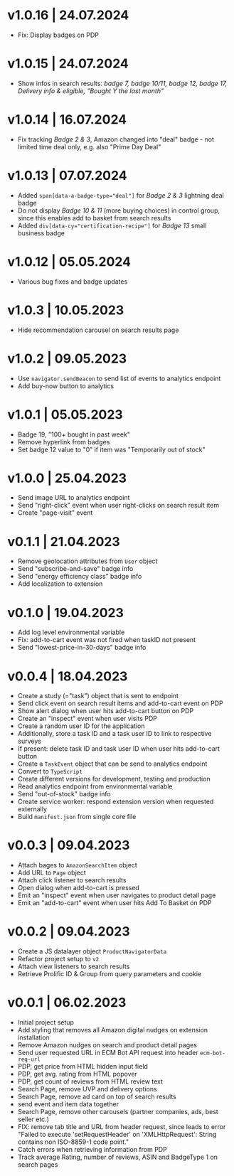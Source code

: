 # v1.0.16 | 24.07.2024
* Fix: Display badges on PDP

# v1.0.15 | 24.07.2024
* Show infos in search results: _badge 7, badge 10/11, badge 12, badge 17, Delivery info & eligible, "Bought Y the last month"_

# v1.0.14 | 16.07.2024
* Fix tracking *Badge 2 & 3*, Amazon changed into "deal" badge - not limited time deal only, e.g. also "Prime Day Deal"

# v1.0.13 | 07.07.2024
* Added `span[data-a-badge-type="deal"]` for *Badge 2 & 3* lightning deal badge
* Do not display *Badge 10 & 11* (more buying choices) in control group, since this enables add to basket from search results
* Added `div[data-cy="certification-recipe"]` for *Badge 13* small business badge

# v1.0.12 | 05.05.2024
* Various bug fixes and badge updates

# v1.0.3 | 10.05.2023
* Hide recommendation carousel on search results page

# v1.0.2 | 09.05.2023
* Use `navigator.sendBeacon` to send list of events to analytics endpoint
* Add buy-now button to analytics

# v1.0.1 | 05.05.2023
* Badge 19, "100+ bought in past week"
* Remove hyperlink from badges
* Set badge 12 value to "0" if item was "Temporarily out of stock"

# v1.0.0 | 25.04.2023
* Send image URL to analytics endpoint
* Send "right-click" event when user right-clicks on search result item
* Create "page-visit" event

# v0.1.1 | 21.04.2023
* Remove geolocation attributes from `User` object
* Send "subscribe-and-save" badge info
* Send "energy efficiency class" badge info
* Add localization to extension

# v0.1.0 | 19.04.2023
* Add log level environmental variable
* Fix: add-to-cart event was not fired when taskID not present
* Send "lowest-price-in-30-days" badge info

# v0.0.4 | 18.04.2023
* Create a study (="task") object that is sent to endpoint
* Send click event on search result items and add-to-cart event on PDP
* Show alert dialog when user hits add-to-cart button on PDP
* Create an "inspect" event when user visits PDP
* Create a random user ID for the application
* Additionally, store a task ID and a task user ID to link to respective surveys
* If present: delete task ID and task user ID when user hits add-to-cart button
* Create a `TaskEvent` object that can be send to analytics endpoint
* Convert to `TypeScript`
* Create different versions for development, testing and production
* Read analytics endpoint from environmental variable
* Send "out-of-stock" badge info
* Create service worker: respond extension version when requested externally
* Build `manifest.json` from single core file

# v0.0.3 | 09.04.2023
* Attach bages to `AmazonSearchItem` object
* Add URL to `Page` object
* Attach click listener to search results
* Open dialog when add-to-cart is pressed
* Emit an "inspect" event when user navigates to product detail page
* Emit an "add-to-cart" event when user hits Add To Basket on PDP

# v0.0.2 | 09.04.2023
* Create a JS datalayer object `ProductNavigatorData`
* Refactor project setup to `v2`
* Attach view listeners to search results
* Retrieve Prolific ID & Group from query parameters and cookie

# v0.0.1 | 06.02.2023
* Initial project setup
* Add styling that removes all Amazon digital nudges on extension installation 
* Remove Amazon nudges on search and product detail pages
* Send user requested URL in ECM Bot API request into header `ecm-bot-req-url`
* PDP, get price from HTML hidden input field
* PDP, get avg. rating from HTML popover 
* PDP, get count of reviews from HTML review text
* Search Page, remove UVP and delivery options
* Search Page, remove ad card on top of search results
* send event and item data together
* Search Page, remove other carousels (partner companies, ads, best seller etc.)
* FIX: remove tab title and URL from header request, since leads to error "Failed to execute 'setRequestHeader' on 'XMLHttpRequest': String contains non ISO-8859-1 code point."
* Catch errors when retrieving information from PDP
* Track average Rating, number of reviews, ASIN and BadgeType 1 on search pages